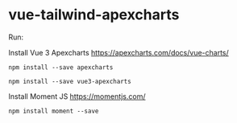# vue-tailwind-apexcharts

Run:

Install Vue 3 Apexcharts https://apexcharts.com/docs/vue-charts/

`npm install --save apexcharts`

`npm install --save vue3-apexcharts`

Install Moment JS https://momentjs.com/

`npm install moment --save`
